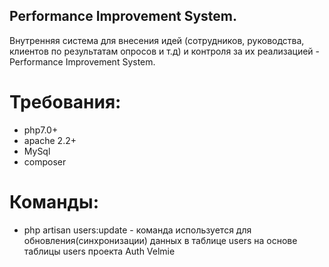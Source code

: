 
## Performance Improvement System.

Внутренняя система для внесения идей (сотрудников, руководства, клиентов по результатам опросов и т.д) и контроля за их реализацией - Performance Improvement System.

# Требования:
 - php7.0+
 - apache 2.2+
 - MySql
 - composer
 
 # Команды:
 - php artisan users:update - команда используется для обновления(синхронизации) данных в таблице users на основе таблицы users проекта Auth Velmie